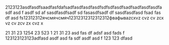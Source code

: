 2123123asdfasdfsaadfasfdafsadfasdfasdfasdfsdfsdfasdfsadfsadfasdfasdfasdf
asd
f
asdf
sd
af
sasdfasdfsadf
sd
fasasdfsadf
df
sasdfasdfasd
fsad
fas
df
asd
fs12312312ячсмячсмяч12312312312312312фвафываzcxvz
cvz
cv
zcx
vz
cv
zcv
zx
cvz
x

21
31
23
1254
23
523
1
21
31
23
asd
fas
df
adsf
asd
fads
f
123123123123adfasd
asdf
asd
fa
sdf
asdf
asd
f
123
123
dfasd
